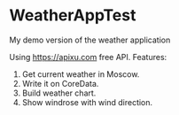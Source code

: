 # WeatherAppTest
My demo version of the weather application

Using https://apixu.com free API.
Features:
1. Get current weather in Moscow.
2. Write it on CoreData.
3. Build weather chart.
4. Show windrose with wind direction.
